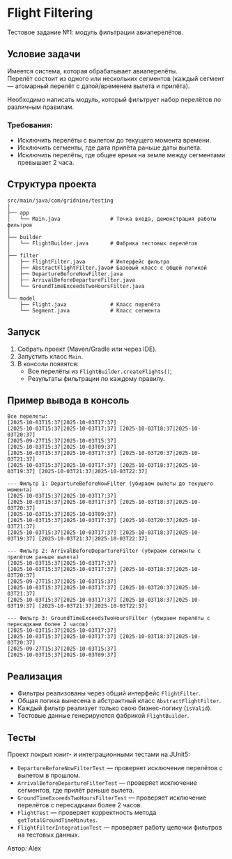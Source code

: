 # Flight Filtering

Тестовое задание №1: модуль фильтрации авиаперелётов.

## Условие задачи

Имеется система, которая обрабатывает авиаперелёты.  
Перелёт состоит из одного или нескольких сегментов (каждый сегмент — атомарный перелёт с датой/временем вылета и прилёта).

Необходимо написать модуль, который фильтрует набор перелётов по различным правилам.

### Требования:
- Исключить перелёты с вылетом до текущего момента времени.
- Исключить сегменты, где дата прилёта раньше даты вылета.
- Исключить перелёты, где общее время на земле между сегментами превышает 2 часа.

## Структура проекта

```
src/main/java/com/gridnine/testing
│
├── app
│   └── Main.java                # Точка входа, демонстрация работы фильтров
│
├── builder
│   └── FlightBuilder.java       # Фабрика тестовых перелётов
│
├── filter
│   ├── FlightFilter.java        # Интерфейс фильтра
│   ├── AbstractFlightFilter.java# Базовый класс с общей логикой
│   ├── DepartureBeforeNowFilter.java
│   ├── ArrivalBeforeDepartureFilter.java
│   └── GroundTimeExceedsTwoHoursFilter.java
│
└── model
    ├── Flight.java              # Класс перелёта
    └── Segment.java             # Класс сегмента
```

## Запуск

1. Собрать проект (Maven/Gradle или через IDE).
2. Запустить класс `Main`.
3. В консоли появятся:
    - Все перелёты из `FlightBuilder.createFlights()`;
    - Результаты фильтрации по каждому правилу.

## Пример вывода в консоль

```
Все перелеты:
[2025-10-03T15:37|2025-10-03T17:37]
[2025-10-03T15:37|2025-10-03T17:37] [2025-10-03T18:37|2025-10-03T20:37]
[2025-09-27T15:37|2025-10-03T15:37]
[2025-10-03T15:37|2025-10-03T09:37]
[2025-10-03T15:37|2025-10-03T17:37] [2025-10-03T20:37|2025-10-03T21:37]
[2025-10-03T15:37|2025-10-03T17:37] [2025-10-03T18:37|2025-10-03T19:37] [2025-10-03T21:37|2025-10-03T22:37]

--- Фильтр 1: DepartureBeforeNowFilter (убираем вылеты до текущего момента)
[2025-10-03T15:37|2025-10-03T17:37]
[2025-10-03T15:37|2025-10-03T17:37] [2025-10-03T18:37|2025-10-03T20:37]
[2025-10-03T15:37|2025-10-03T09:37]
[2025-10-03T15:37|2025-10-03T17:37] [2025-10-03T20:37|2025-10-03T21:37]
[2025-10-03T15:37|2025-10-03T17:37] [2025-10-03T18:37|2025-10-03T19:37] [2025-10-03T21:37|2025-10-03T22:37]

--- Фильтр 2: ArrivalBeforeDepartureFilter (убираем сегменты с прилётом раньше вылета)
[2025-10-03T15:37|2025-10-03T17:37]
[2025-10-03T15:37|2025-10-03T17:37] [2025-10-03T18:37|2025-10-03T20:37]
[2025-09-27T15:37|2025-10-03T15:37]
[2025-10-03T15:37|2025-10-03T17:37] [2025-10-03T20:37|2025-10-03T21:37]
[2025-10-03T15:37|2025-10-03T17:37] [2025-10-03T18:37|2025-10-03T19:37] [2025-10-03T21:37|2025-10-03T22:37]

--- Фильтр 3: GroundTimeExceedsTwoHoursFilter (убираем перелёты с пересадками более 2 часов)
[2025-10-03T15:37|2025-10-03T17:37]
[2025-10-03T15:37|2025-10-03T17:37] [2025-10-03T18:37|2025-10-03T20:37]
[2025-09-27T15:37|2025-10-03T15:37]
[2025-10-03T15:37|2025-10-03T09:37]
```

## Реализация

- Фильтры реализованы через общий интерфейс `FlightFilter`.
- Общая логика вынесена в абстрактный класс `AbstractFlightFilter`.
- Каждый фильтр реализует только свою бизнес-логику (`isValid`).
- Тестовые данные генерируются фабрикой `FlightBuilder`.

## Тесты

Проект покрыт юнит- и интеграционными тестами на JUnit5:

- `DepartureBeforeNowFilterTest` — проверяет исключение перелётов с вылетом в прошлом.
- `ArrivalBeforeDepartureFilterTest` — проверяет исключение сегментов, где прилёт раньше вылета.
- `GroundTimeExceedsTwoHoursFilterTest` — проверяет исключение перелётов с пересадками более 2 часов.
- `FlightTest` — проверяет корректность метода `getTotalGroundTimeMinutes`.
- `FlightFilterIntegrationTest` — проверяет работу цепочки фильтров на тестовых данных.

Автор: Alex
